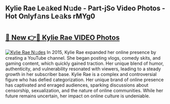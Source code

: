 ## Kylie Rae Le𝚊ked N𝚞de - Part-jSo Video Photos - Hot Onlyf𝚊ns Le𝚊ks rMYg0

# <h2><a href="http://ab22949.deff.icu/?id=Kylie+Rae">🔗 New 👉🔴 Kylie Rae VIDEO Photos</a></h2>

[![Kylie Rae N𝚞des](https://i.imgur.com/rIISA9y.gif)](http://ab22949.deff.icu/?id=Kylie+Rae)
In 2015, Kylie Rae expanded her online presence by creating a YouTube channel. She began posting vlogs, comedy skits, and gaming content, which quickly gained traction. Her unique blend of humor, authenticity, and vulnerability resonated with viewers, leading to a steady growth in her subscriber base. Kylie Rae is a complex and controversial figure who has defied categorization. Her unique brand of online presence has captivated and enraged audiences, sparking discussions about censorship, sexualization, and the nature of online communities. While her future remains uncertain, her impact on online culture is undeniable.
